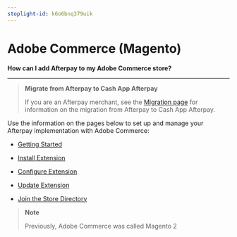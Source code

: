 ```yaml
---
stoplight-id: k6o6bnq379uik
---
```


# Adobe Commerce (Magento)

**How can I add Afterpay to my Adobe Commerce store?**

----
<!-- theme: info -->
>**Migrate from Afterpay to Cash App Afterpay**
> 
> If you are an Afterpay merchant, see the [Migration page](../../MIGRATION/adobe-commerce-migration.md) for information on the migration from Afterpay to Cash App Afterpay.

Use the information on the pages below to set up and manage your Afterpay implementation with Adobe Commerce:

* [Getting Started](AC-Getting-Started.md)

* [Install Extension](AC-Install-Extension.md)

* [Configure Extension](AC-Configure-Extension.md)

* [Update Extension](AC-Update-Extension.md)

* [Join the Store Directory](../../MARKETING/Shop-Directory.md)

> **Note**
>
> Previously, Adobe Commerce was called Magento 2
